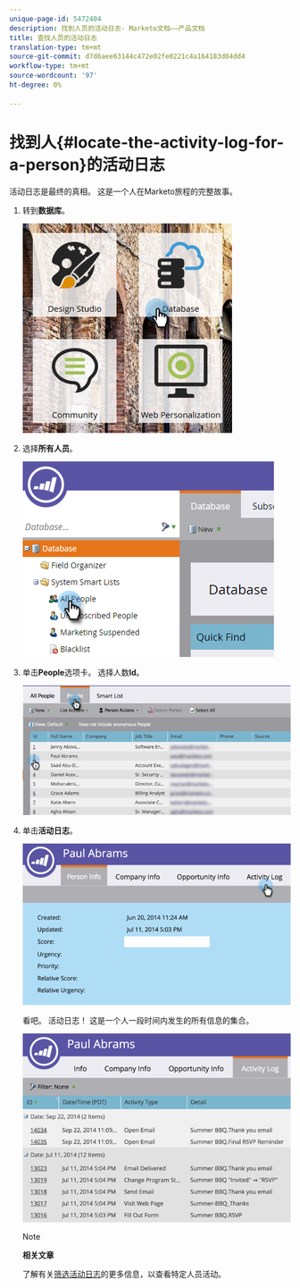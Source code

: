 ```yaml
---
unique-page-id: 5472404
description: 找到人员的活动日志- Marketo文档——产品文档
title: 查找人员的活动日志
translation-type: tm+mt
source-git-commit: d7d6aee63144c472e02fe0221c4a164183d04dd4
workflow-type: tm+mt
source-wordcount: '97'
ht-degree: 0%

---
```



# 找到人{#locate-the-activity-log-for-a-person}的活动日志

活动日志是最终的真相。 这是一个人在Marketo旅程的完整故事。

1. 转到**数据库**。

   ![](assets/db-2.png)

1. 选择&#x200B;**所有人员**。

   ![](assets/two-6.png)

1. 单击&#x200B;**People**&#x200B;选项卡。 选择人数&#x200B;**Id**。

   ![](assets/three-5.png)

1. 单击&#x200B;**活动日志**。

   ![](assets/four-3.png)

   看吧。 活动日志！ 这是一个人一段时间内发生的所有信息的集合。

   ![](assets/five-2.png)

   >[!NOTE]
   >
   >**相关文章**
   >
   >
   >了解有关[筛选活动日志](filter-activity-types-in-the-activity-log-of-a-person.md)的更多信息，以查看特定人员活动。

